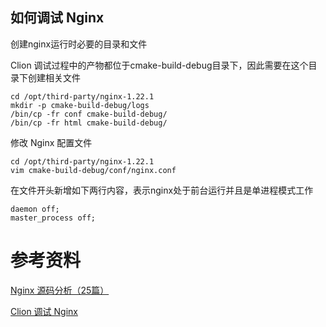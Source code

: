 ## 如何调试 Nginx

创建nginx运行时必要的目录和文件

Clion 调试过程中的产物都位于cmake-build-debug目录下，因此需要在这个目录下创建相关文件

```shell
cd /opt/third-party/nginx-1.22.1
mkdir -p cmake-build-debug/logs
/bin/cp -fr conf cmake-build-debug/
/bin/cp -fr html cmake-build-debug/
```

修改 Nginx 配置文件

```shell
cd /opt/third-party/nginx-1.22.1
vim cmake-build-debug/conf/nginx.conf
```

在文件开头新增如下两行内容，表示nginx处于前台运行并且是单进程模式工作

```shell
daemon off;
master_process off;
```



# 参考资料

[Nginx 源码分析（25篇）](https://blog.csdn.net/yangyin007/article/details/82777086)

[Clion 调试 Nginx](https://blog.csdn.net/nangonghen/article/details/133975239)